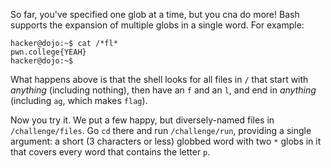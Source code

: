 So far, you've specified one glob at a time, but you cna do more!
Bash supports the expansion of multiple globs in a single word.
For example:

```console
hacker@dojo:~$ cat /*fl*
pwn.college{YEAH}
hacker@dojo:~$
```

What happens above is that the shell looks for all files in `/` that start with _anything_ (including nothing), then have an `f` and an `l`, and end in _anything_ (including `ag`, which makes `flag`).

Now you try it.
We put a few happy, but diversely-named files in `/challenge/files`.
Go `cd` there and run `/challenge/run`, providing a single argument: a short (3 characters or less) globbed word with two `*` globs in it that covers every word that contains the letter `p`.
